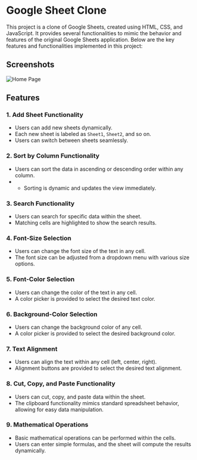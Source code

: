 # Google Sheet Clone

This project is a clone of Google Sheets, created using HTML, CSS, and JavaScript. It provides several functionalities to mimic the behavior and features of the original Google Sheets application. Below are the key features and functionalities implemented in this project:

## Screenshots
![Home Page](./images/CloneSS.png)

## Features

### 1. Add Sheet Functionality
  - Users can add new sheets dynamically.
  - Each new sheet is labeled as `Sheet1`, `Sheet2`, and so on.
  - Users can switch between sheets seamlessly.

### 2. Sort by Column Functionality
  - Users can sort the data in ascending or descending order within any column.
  - - Sorting is dynamic and updates the view immediately.

### 3. Search Functionality
  - Users can search for specific data within the sheet.
  - Matching cells are highlighted to show the search results.

### 4. Font-Size Selection
  - Users can change the font size of the text in any cell.
  - The font size can be adjusted from a dropdown menu with various size options.

### 5. Font-Color Selection
  - Users can change the color of the text in any cell.
   - A color picker is provided to select the desired text color.

### 6. Background-Color Selection
  - Users can change the background color of any cell.
  - A color picker is provided to select the desired background color.

### 7. Text Alignment
  - Users can align the text within any cell (left, center, right).
  - Alignment buttons are provided to select the desired text alignment.

### 8. Cut, Copy, and Paste Functionality
  - Users can cut, copy, and paste data within the sheet.
  - The clipboard functionality mimics standard spreadsheet behavior, allowing for easy data manipulation.

### 9. Mathematical Operations
  - Basic mathematical operations can be performed within the cells.
  - Users can enter simple formulas, and the sheet will compute the results dynamically.
